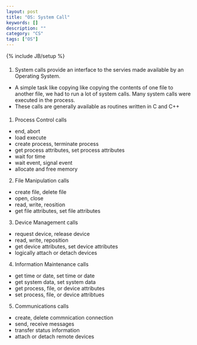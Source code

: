 ```yaml
---
layout: post
title: "OS: System Call"
keywords: []
description: ""
category: "CS"
tags: ["OS"]
---
```

{% include JB/setup %}

####
1. System calls provide an interface to the servies made available by an
   Operating System.
- A simple task like copying like copying the contents of one file to another
  file, we had to run a lot of system calls. Many system calls were executed in
  the process.
- These calls are generally available as routines written in C and C++

####
1. Process Control calls
- end, abort
- load execute
- create process, terminate process
- get process attributes, set process attributes
- wait for time
- wait event, signal event
- allocate and free memory

2. File Manipulation calls
- create file, delete file
- open, close
- read, write, reosition
- get file attributes, set file attributes
3. Device Management calls
- request device, release device
- read, write, reposition
- get device attributes, set device attributes
- logically attach or detach devices

4. Information Maintenance calls
- get time or date, set time or date
- get system data, set system data
- get process, file, or device attributes
- set process, file, or device attribtues

5. Communications calls
- create, delete commnication connection
- send, receive messages
- transfer status information
- attach or detach remote devices

